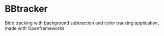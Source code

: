 # BBtracker
Blob tracking with background subtraction and color tracking application, made with Openframeworks

